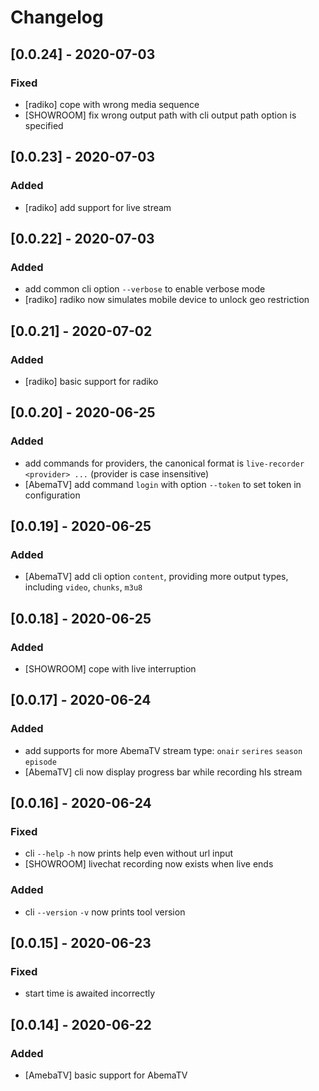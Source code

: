 # Changelog

## [0.0.24] - 2020-07-03
### Fixed
- [radiko] cope with wrong media sequence
- [SHOWROOM] fix wrong output path with cli output path option is specified

## [0.0.23] - 2020-07-03
### Added
- [radiko] add support for live stream

## [0.0.22] - 2020-07-03
### Added
- add common cli option `--verbose` to enable verbose mode
- [radiko] radiko now simulates mobile device to unlock geo restriction

## [0.0.21] - 2020-07-02
### Added
- [radiko] basic support for radiko

## [0.0.20] - 2020-06-25
### Added
- add commands for providers, the canonical format is `live-recorder <provider> ...` (provider is case insensitive)
- [AbemaTV] add command `login` with option `--token` to set token in configuration

## [0.0.19] - 2020-06-25
### Added
- [AbemaTV] add cli option `content`, providing more output types, including `video`, `chunks`, `m3u8`

## [0.0.18] - 2020-06-25
### Added
- [SHOWROOM] cope with live interruption

## [0.0.17] - 2020-06-24
### Added
- add supports for more AbemaTV stream type: `onair` `serires` `season` `episode`
- [AbemaTV] cli now display progress bar while recording hls stream

## [0.0.16] - 2020-06-24
### Fixed
- cli `--help` `-h` now prints help even without url input
- [SHOWROOM] livechat recording now exists when live ends

### Added
- cli `--version` `-v` now prints tool version

## [0.0.15] - 2020-06-23
### Fixed
- start time is awaited incorrectly

## [0.0.14] - 2020-06-22
### Added
- [AmebaTV] basic support for AbemaTV
